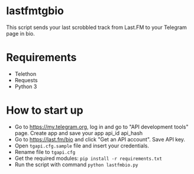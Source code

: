 # lastfmtgbio
This script sends your last scrobbled track from Last.FM to your Telegram page in bio.
# Requirements
- Telethon
- Requests
- Python 3
# How to start up
- Go to https://my.telegram.org, log in and go to "API development tools" page. Create app and save your app api_id api_hash
- Go to https://last.fm/bio and click "Get an API account". Save API key.
- Open `tgapi.cfg.sample` file and insert your credentials.
- Rename file to `tgapi.cfg`
- Get the required modules: `pip install -r requirements.txt`
- Run the script with command `python lastfmbio.py`
